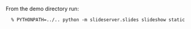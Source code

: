 From the demo directory run:

      % PYTHONPATH=../.. python -m slideserver.slides slideshow static
